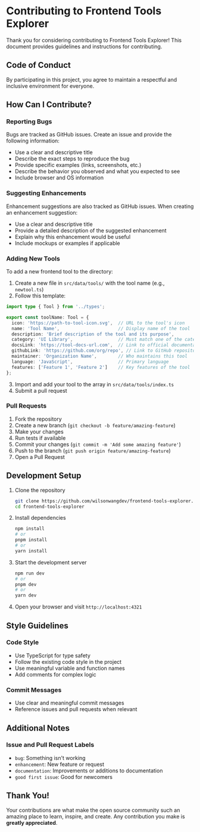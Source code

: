 # Contributing to Frontend Tools Explorer

Thank you for considering contributing to Frontend Tools Explorer! This document provides guidelines and instructions for contributing.

## Code of Conduct

By participating in this project, you agree to maintain a respectful and inclusive environment for everyone.

## How Can I Contribute?

### Reporting Bugs

Bugs are tracked as GitHub issues. Create an issue and provide the following information:

- Use a clear and descriptive title
- Describe the exact steps to reproduce the bug
- Provide specific examples (links, screenshots, etc.)
- Describe the behavior you observed and what you expected to see
- Include browser and OS information

### Suggesting Enhancements

Enhancement suggestions are also tracked as GitHub issues. When creating an enhancement suggestion:

- Use a clear and descriptive title
- Provide a detailed description of the suggested enhancement
- Explain why this enhancement would be useful
- Include mockups or examples if applicable

### Adding New Tools

To add a new frontend tool to the directory:

1. Create a new file in `src/data/tools/` with the tool name (e.g., `newtool.ts`)
2. Follow this template:

```typescript
import type { Tool } from '../types';

export const toolName: Tool = {
  icon: 'https://path-to-tool-icon.svg',  // URL to the tool's icon
  name: 'Tool Name',                      // Display name of the tool
  description: 'Brief description of the tool and its purpose',
  category: 'UI Library',                 // Must match one of the categories in types.ts
  docsLink: 'https://tool-docs-url.com',  // Link to official documentation
  githubLink: 'https://github.com/org/repo', // Link to GitHub repository
  maintainer: 'Organization Name',        // Who maintains this tool
  language: 'JavaScript',                 // Primary language
  features: ['Feature 1', 'Feature 2']    // Key features of the tool
};
```

3. Import and add your tool to the array in `src/data/tools/index.ts`
4. Submit a pull request

### Pull Requests

1. Fork the repository
2. Create a new branch (`git checkout -b feature/amazing-feature`)
3. Make your changes
4. Run tests if available
5. Commit your changes (`git commit -m 'Add some amazing feature'`)
6. Push to the branch (`git push origin feature/amazing-feature`)
7. Open a Pull Request

## Development Setup

1. Clone the repository
   ```sh
   git clone https://github.com/wilsonwangdev/frontend-tools-explorer.git
   cd frontend-tools-explorer
   ```

2. Install dependencies
   ```sh
   npm install
   # or
   pnpm install
   # or
   yarn install
   ```

3. Start the development server
   ```sh
   npm run dev
   # or
   pnpm dev
   # or
   yarn dev
   ```

4. Open your browser and visit `http://localhost:4321`

## Style Guidelines

### Code Style

- Use TypeScript for type safety
- Follow the existing code style in the project
- Use meaningful variable and function names
- Add comments for complex logic

### Commit Messages

- Use clear and meaningful commit messages
- Reference issues and pull requests when relevant

## Additional Notes

### Issue and Pull Request Labels

- `bug`: Something isn't working
- `enhancement`: New feature or request
- `documentation`: Improvements or additions to documentation
- `good first issue`: Good for newcomers

## Thank You!

Your contributions are what make the open source community such an amazing place to learn, inspire, and create. Any contribution you make is **greatly appreciated**.